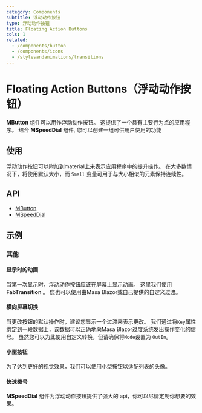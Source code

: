 ```yaml
---
category: Components
subtitle: 浮动动作按钮
type: 浮动动作按钮
title: Floating Action Buttons
cols: 1
related:
  - /components/button
  - /components/icons
  - /stylesandanimations/transitions
---
```


# Floating Action Buttons（浮动动作按钮）

**MButton** 组件可以用作浮动动作按钮。 这提供了一个具有主要行为点的应用程序。 结合 **MSpeedDial** 组件, 您可以创建一组可供用户使用的功能

## 使用

浮动动作按钮可以附加到material上来表示应用程序中的提升操作。 在大多数情况下，将使用默认大小，而 `Small` 变量可用于与大小相似的元素保持连续性。

<floating-action-buttons-usage></floating-action-buttons-usage>

## API

- [MButton](/api/MButton)
- [MSpeedDial](/api/MSpeedDial)

## 示例

### 其他

#### 显示时的动画

当第一次显示时，浮动动作按钮应该在屏幕上显示动画。 这里我们使用 **FabTransition** 。 您也可以使用由Masa Blazor或自己提供的自定义过渡。

<example file="" />

#### 横向屏幕切换

当更改按钮的默认操作时，建议您显示一个过渡来表示更改。 我们通过将`Key`属性绑定到一段数据上，该数据可以正确地向Masa Blazor过度系统发出操作变化的信号。 虽然您可以为此使用自定义转换，但请确保将`Mode`设置为 `OutIn`。

<example file="" />

#### 小型按钮

为了达到更好的视觉效果，我们可以使用小型按钮以适配列表的头像。

<example file="" />

#### 快速拨号

**MSpeedDial** 组件为浮动动作按钮提供了强大的 api，你可以尽情定制你想要的效果。

<example file="" />





